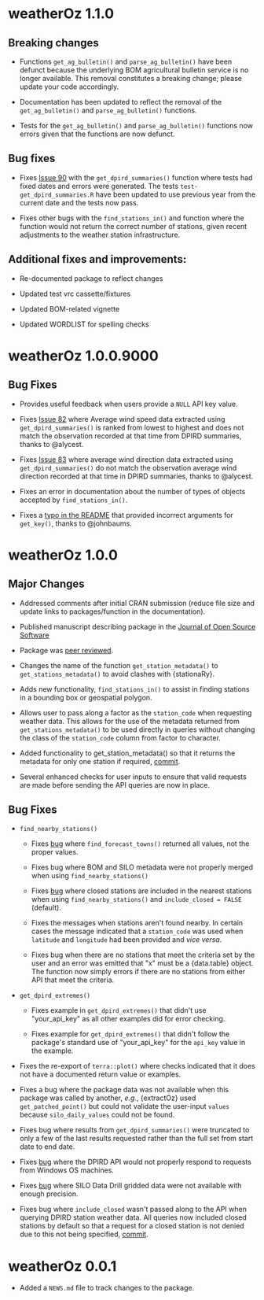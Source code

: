 # weatherOz 1.1.0

## Breaking changes

* Functions `get_ag_bulletin()` and `parse_ag_bulletin()` have been defunct because the underlying BOM agricultural bulletin service is no longer available. This removal constitutes a breaking change; please update your code accordingly.

* Documentation has been updated to reflect the removal of the `get_ag_bulletin()` and `parse_ag_bulletin()` functions.

* Tests for the `get_ag_bulletin()` and `parse_ag_bulletin()` functions now errors given that the functions are now defunct.

## Bug fixes

* Fixes [Issue 90](https://github.com/ropensci/weatherOz/issues/90) with the `get_dpird_summaries()` function where tests had fixed dates and errors were generated. The tests `test-get_dpird_summaries.R` have been updated to use previous year from the current date and the tests now pass.

* Fixes other bugs with the `find_stations_in()` and function where the function would not return the correct number of stations, given recent adjustments to the weather station infrastructure.

## Additional fixes and improvements:

* Re-documented package to reflect changes

* Updated test vrc cassette/fixtures

* Updated BOM-related vignette

* Updated WORDLIST for spelling checks

# weatherOz 1.0.0.9000

## Bug Fixes

* Provides useful feedback when users provide a `NULL` API key value.

* Fixes [Issue 82](https://github.com/ropensci/weatherOz/issues/82) where Average wind speed data extracted using `get_dpird_summaries()` is ranked from lowest to highest and does not match the observation recorded at that time from DPIRD summaries, thanks to @alycest.

* Fixes [Issue 83](https://github.com/ropensci/weatherOz/issues/83) where average wind direction data extracted using `get_dpird_summaries()` do not match the observation average wind direction recorded at that time in DPIRD summaries, thanks to @alycest.

* Fixes an error in documentation about the number of types of objects accepted by `find_stations_in()`.

* Fixes a [typo in the README](https://github.com/ropensci/weatherOz/commit/0c544acd4651fa16a3a3dc2e3e24addf5d41187d) that provided incorrect arguments for `get_key()`, thanks to @johnbaums.

# weatherOz 1.0.0

## Major Changes

* Addressed comments after initial CRAN submission (reduce file size and update links to packages/function in the documentation).

* Published manuscript describing package in the [Journal of Open Source Software](https://doi.org/10.21105/joss.06717)

* Package was [peer reviewed](https://github.com/ropensci/software-review/issues/598).

* Changes the name of the function `get_station_metadata()` to `get_stations_metadata()` to avoid clashes with {stationaRy}.

* Adds new functionality, `find_stations_in()` to assist in finding stations in a bounding box or geospatial polygon.

* Allows user to pass along a factor as the `station_code` when requesting weather data.
This allows for the use of the metadata returned from `get_stations_metadata()` to be used directly in queries without changing the class of the `station_code` column from factor to character.

* Added functionality to get_station_metadata() so that it returns the metadata for only one station if required, [commit](https://github.com/ropensci/weatherOz/commit/8166c92f63ed138ccfed966a09e9537a35324b67).

* Several enhanced checks for user inputs to ensure that valid requests are made before sending the API queries are now in place.

## Bug Fixes

* `find_nearby_stations()`

  * Fixes [bug](https://github.com/ropensci/weatherOz/issues/35) where `find_forecast_towns()` returned all values, not the proper values.

  * Fixes bug where BOM and SILO metadata were not properly merged when using `find_nearby_stations()`

  * Fixes [bug](https://github.com/ropensci/weatherOz/issues/36) where closed stations are included in the nearest stations when using `find_nearby_stations()` and `include_closed = FALSE` (default).
  
  * Fixes the messages when stations aren't found nearby. In certain cases the message indicated that a `station_code` was used when `latitude` and `longitude` had been provided and _vice versa_.
  
  * Fixes bug when there are no stations that meet the criteria set by the user and an error was emitted that "x" must be a {data.table} object. The function now simply errors if there are no stations from either API that meet the criteria.

* `get_dpird_extremes()`

  * Fixes example in `get_dpird_extremes()` that didn't use "your_api_key" as all other examples did for error checking.

  * Fixes example for `get_dpird_extremes()` that didn't follow the package's standard use of "your_api_key" for the `api_key` value in the example.

* Fixes the re-export of `terra::plot()` where checks indicated that it does not have a documented return value or examples.

* Fixes a bug where the package data was not available when this package was called by another, _e.g._, {extractOz} used `get_patched_point()` but could not validate the user-input `values` because `silo_daily_values` could not be found.

* Fixes bug where results from `get_dpird_summaries()` were truncated to only a few of the last results requested rather than the full set from start date to end date.

* Fixes [bug](https://github.com/ropensci/weatherOz/issues/38) where the DPIRD API would not properly respond to requests from Windows OS machines.

* Fixes [bug](https://github.com/ropensci/weatherOz/issues/57) where SILO Data Drill gridded data were not available with enough precision.

* Fixes bug where `include_closed` wasn't passed along to the API when querying DPIRD station weather data.
All queries now included closed stations by default so that a request for a closed station is not denied due to this not being specified, [commit](https://github.com/ropensci/weatherOz/commit/e241057e7c0791a904cccd3029c217b41543f05b).

# weatherOz 0.0.1

* Added a `NEWS.md` file to track changes to the package.
